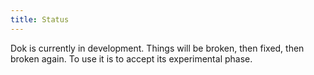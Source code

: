 ```yaml
---
title: Status
---
```


Dok is currently in development. Things will be broken, then fixed, then broken again. To use it is to accept its experimental phase.
